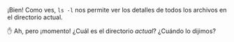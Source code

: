 ¡Bien! Como ves, `ls -l` nos permite ver los detalles de todos los archivos en el directorio actual.

:hand: Ah, pero ¡momento! ¿Cuál es el directorio _actual_? ¿Cuándo lo dijimos? 

